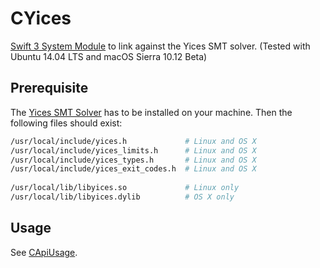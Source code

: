 # CYices
[Swift 3 System Module](https://github.com/apple/swift-package-manager/blob/master/Documentation/Usage.md#require-system-libraries) to link against the Yices SMT solver. (Tested with Ubuntu 14.04 LTS and macOS Sierra 10.12 Beta)

## Prerequisite

The [Yices SMT Solver](http://yices.csl.sri.com) has to be installed on your machine. 
Then the following files should exist:

```Bash
/usr/local/include/yices.h             # Linux and OS X
/usr/local/include/yices_limits.h      # Linux and OS X
/usr/local/include/yices_types.h       # Linux and OS X
/usr/local/include/yices_exit_codes.h  # Linux and OS X
    
/usr/local/lib/libyices.so             # Linux only
/usr/local/lib/libyices.dylib          # OS X only
```
    
## Usage

See [CApiUsage](https://github.com/AleGit/CApiUsage).
